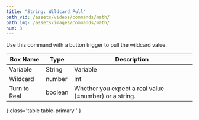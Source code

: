 ```yaml
---
title: "String: Wildcard Pull"
path_vid: /assets/videos/commands/math/
path_img: /assets/images/commands/math/
num: 3
---
```


Use this command with a button trigger to pull the wildcard value. 



| Box Name | Type | Description | 
|-------|--------|--------|
Variable|	String|	Variable |name to store the pulled wildcard value under
Wildcard| number|	Int	|This refers to which wildcard you wish to get. <br/> 0 = first wildcard, 1 = second wildcard, etc.
Turn to Real	|boolean|	Whether you expect a real value (=number) or a string.
{:class='table table-primary ' }














